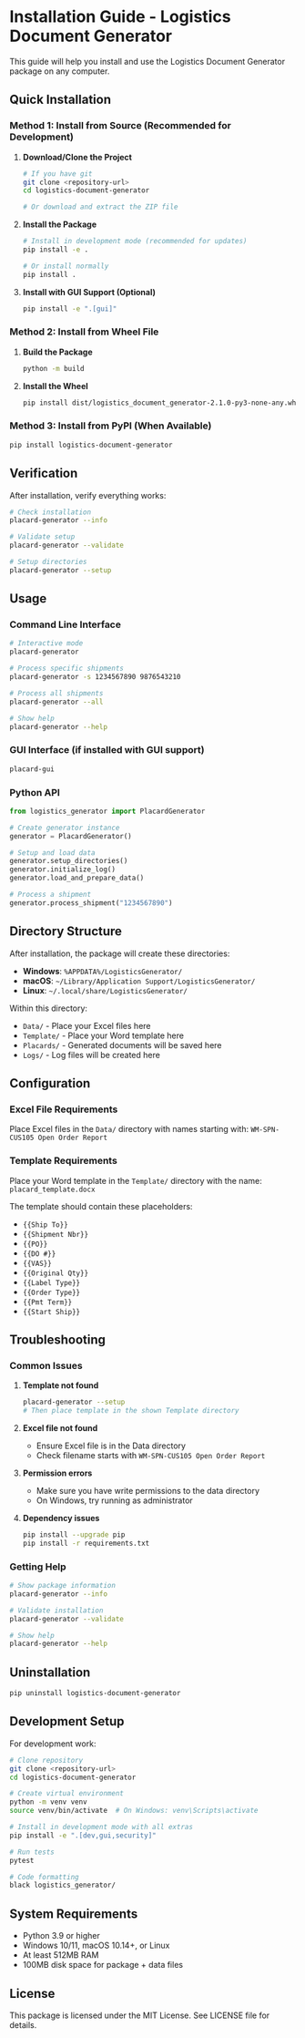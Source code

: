 # Installation Guide - Logistics Document Generator

This guide will help you install and use the Logistics Document Generator package on any computer.

## Quick Installation

### Method 1: Install from Source (Recommended for Development)

1. **Download/Clone the Project**
   ```bash
   # If you have git
   git clone <repository-url>
   cd logistics-document-generator
   
   # Or download and extract the ZIP file
   ```

2. **Install the Package**
   ```bash
   # Install in development mode (recommended for updates)
   pip install -e .
   
   # Or install normally
   pip install .
   ```

3. **Install with GUI Support (Optional)**
   ```bash
   pip install -e ".[gui]"
   ```

### Method 2: Install from Wheel File

1. **Build the Package**
   ```bash
   python -m build
   ```

2. **Install the Wheel**
   ```bash
   pip install dist/logistics_document_generator-2.1.0-py3-none-any.whl
   ```

### Method 3: Install from PyPI (When Available)

```bash
pip install logistics-document-generator
```

## Verification

After installation, verify everything works:

```bash
# Check installation
placard-generator --info

# Validate setup
placard-generator --validate

# Setup directories
placard-generator --setup
```

## Usage

### Command Line Interface

```bash
# Interactive mode
placard-generator

# Process specific shipments
placard-generator -s 1234567890 9876543210

# Process all shipments
placard-generator --all

# Show help
placard-generator --help
```

### GUI Interface (if installed with GUI support)

```bash
placard-gui
```

### Python API

```python
from logistics_generator import PlacardGenerator

# Create generator instance
generator = PlacardGenerator()

# Setup and load data
generator.setup_directories()
generator.initialize_log()
generator.load_and_prepare_data()

# Process a shipment
generator.process_shipment("1234567890")
```

## Directory Structure

After installation, the package will create these directories:

- **Windows**: `%APPDATA%/LogisticsGenerator/`
- **macOS**: `~/Library/Application Support/LogisticsGenerator/`
- **Linux**: `~/.local/share/LogisticsGenerator/`

Within this directory:
- `Data/` - Place your Excel files here
- `Template/` - Place your Word template here
- `Placards/` - Generated documents will be saved here
- `Logs/` - Log files will be created here

## Configuration

### Excel File Requirements

Place Excel files in the `Data/` directory with names starting with:
`WM-SPN-CUS105 Open Order Report`

### Template Requirements

Place your Word template in the `Template/` directory with the name:
`placard_template.docx`

The template should contain these placeholders:
- `{{Ship To}}`
- `{{Shipment Nbr}}`
- `{{PO}}`
- `{{DO #}}`
- `{{VAS}}`
- `{{Original Qty}}`
- `{{Label Type}}`
- `{{Order Type}}`
- `{{Pmt Term}}`
- `{{Start Ship}}`

## Troubleshooting

### Common Issues

1. **Template not found**
   ```bash
   placard-generator --setup
   # Then place template in the shown Template directory
   ```

2. **Excel file not found**
   - Ensure Excel file is in the Data directory
   - Check filename starts with `WM-SPN-CUS105 Open Order Report`

3. **Permission errors**
   - Make sure you have write permissions to the data directory
   - On Windows, try running as administrator

4. **Dependency issues**
   ```bash
   pip install --upgrade pip
   pip install -r requirements.txt
   ```

### Getting Help

```bash
# Show package information
placard-generator --info

# Validate installation
placard-generator --validate

# Show help
placard-generator --help
```

## Uninstallation

```bash
pip uninstall logistics-document-generator
```

## Development Setup

For development work:

```bash
# Clone repository
git clone <repository-url>
cd logistics-document-generator

# Create virtual environment
python -m venv venv
source venv/bin/activate  # On Windows: venv\Scripts\activate

# Install in development mode with all extras
pip install -e ".[dev,gui,security]"

# Run tests
pytest

# Code formatting
black logistics_generator/
```

## System Requirements

- Python 3.9 or higher
- Windows 10/11, macOS 10.14+, or Linux
- At least 512MB RAM
- 100MB disk space for package + data files

## License

This package is licensed under the MIT License. See LICENSE file for details. 